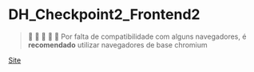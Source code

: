 # DH_Checkpoint2_Frontend2

> :rotating_light: :rotating_light: :rotating_light: :rotating_light: :rotating_light:
> Por falta de compatibilidade com alguns navegadores, é **recomendado** utilizar navegadores de base chromium

[Site](https://luizinbrzado.github.io/DH_Checkpoint2_Frontend2/index.html)
